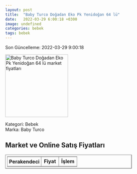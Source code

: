 ```yaml
---
layout: post
title:  "Baby Turco Doğadan Eko Pk Yenidoğan 64 lü"
date:   2022-03-29 6:00:18 +0300
image: undefined
categories: bebek
tags: bebek
---
```


Son Güncelleme: 2022-03-29 9:00:18

<img src="undefined" width="200" alt="Baby Turco Doğadan Eko Pk Yenidoğan 64 lü market fiyatları" />

Kategori: Bebek
<br />
Marka: Baby Turco

<h2>Market ve Online Satış Fiyatları</h2>

<table border="1" style="padding: 5px;width:80%;">
  <tr>
    <td style="padding: 5px;"><strong>Perakendeci</strong></td>
    <td><strong>Fiyat</strong></td>
    <td><strong>İşlem</strong></td>
  </tr>
  
</table>
